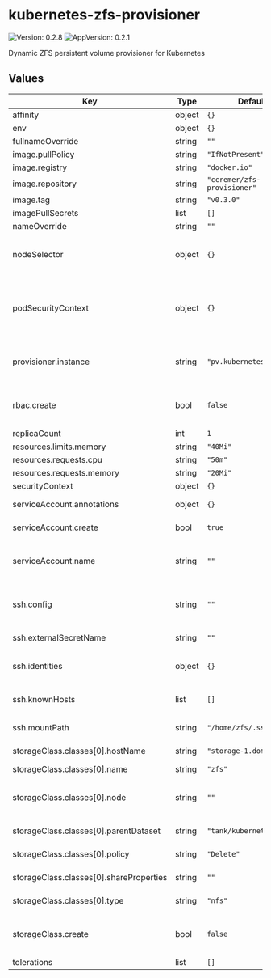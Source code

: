 # kubernetes-zfs-provisioner

![Version: 0.2.8](https://img.shields.io/badge/Version-0.2.8-informational?style=flat-square) ![AppVersion: 0.2.1](https://img.shields.io/badge/AppVersion-0.2.1-informational?style=flat-square)

Dynamic ZFS persistent volume provisioner for Kubernetes

## Values

| Key | Type | Default | Description |
|-----|------|---------|-------------|
| affinity | object | `{}` |  |
| env | object | `{}` | A dict with KEY: VALUE pairs |
| fullnameOverride | string | `""` |  |
| image.pullPolicy | string | `"IfNotPresent"` |  |
| image.registry | string | `"docker.io"` | Container image registry |
| image.repository | string | `"ccremer/zfs-provisioner"` | Location of the container image |
| image.tag | string | `"v0.3.0"` | Container image tag |
| imagePullSecrets | list | `[]` |  |
| nameOverride | string | `""` |  |
| nodeSelector | object | `{}` | Reminder: This has no effect on any PVs, but maybe you want the provisioner pod running on certain nodes. |
| podSecurityContext | object | `{}` | If you encounter **issues with SSH, set `podSecurityContext.fsGroup=100`**, as the SSH files might not be readable to the container user `zfs` with uid 100. |
| provisioner.instance | string | `"pv.kubernetes.io/zfs"` | Provisoner instance name if multiple are running (multiple instances are not required for managing multiple ZFS hosts) |
| rbac.create | bool | `false` | **Required for first time deployments** Grant the service account the necessary permissions, |
| replicaCount | int | `1` | Usually `1` is fine |
| resources.limits.memory | string | `"40Mi"` |  |
| resources.requests.cpu | string | `"50m"` |  |
| resources.requests.memory | string | `"20Mi"` |  |
| securityContext | object | `{}` |  |
| serviceAccount.annotations | object | `{}` | Annotations to add to the service account |
| serviceAccount.create | bool | `true` | Specifies whether a service account should be created |
| serviceAccount.name | string | `""` | The name of the service account to use. If not set and create is true, a name is generated using the fullname template |
| ssh.config | string | `""` | **Required.** ssh_config(5)-compatible file content to configure SSH options when connecting |
| ssh.externalSecretName | string | `""` | If SSH secrets are managed externally, specify the name |
| ssh.identities | object | `{}` | **Required.** Provide a private key for each SSH identity, see values.yaml for an example |
| ssh.knownHosts | list | `[]` | **Required.** List of {host, pubKey} dicts where the public key of each host is configured |
| ssh.mountPath | string | `"/home/zfs/.ssh"` | The path where the SSH config and identities are mounted |
| storageClass.classes[0].hostName | string | `"storage-1.domain.tld"` | The provisioners connects through SSH to this ZFS host |
| storageClass.classes[0].name | string | `"zfs"` |  |
| storageClass.classes[0].node | string | `""` | Override `kubernetes.io/hostname` from `hostName` parameter for `HostPath` node affinity |
| storageClass.classes[0].parentDataset | string | `"tank/kubernetes"` | Existing dataset on the target ZFS host |
| storageClass.classes[0].policy | string | `"Delete"` | The reclaim policy supported by the provisioner |
| storageClass.classes[0].shareProperties | string | `""` | NFS export properties (see `exports(5)`) |
| storageClass.classes[0].type | string | `"nfs"` | Provision type, one of [`nfs`, `hostpath`] |
| storageClass.create | bool | `false` | Whether to create storage classes for this provisioner. One example is given in the `classes` array |
| tolerations | list | `[]` |  |
